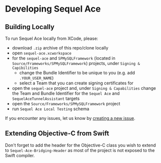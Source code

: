 #  Developing Sequel Ace

## Building Locally

To run Sequel Ace locally from XCode, please:
- download `.zip` archive of this repo/clone locally
- open `sequel-ace.xcworkspace` 
- for the `sequel-ace` and `SPMySQLFramework`  (located in `Source/Frameworks/SPMySQLFramework`) projects, under `Signing & Capibilities`
    - change the Bundle Identifier to be unique to you (e.g. add `.YOUR_USER_NAME`)
    - select a Team that you can create signing certificates for
- open the `sequel-ace` project and, under `Signing & Capabilities` change the Team and Bundle Identifier for the `Sequel Ace` and `SequelAceTunnelAssistant` targets
- open the `Source/Frameworks/SPMySQLFramework` project 
- run `Sequel Ace Local Testing` schema

If you encounter any issues, let us know by [creating a new issue](https://github.com/Sequel-Ace/Sequel-Ace/issues/new/choose).

## Extending Objective-C from Swift

Don't forget to add the header for the Objective-C class you wish to extend to `Sequel-Ace-Bridging-Header` as most of the project is not exposed to the Swift compiler.
